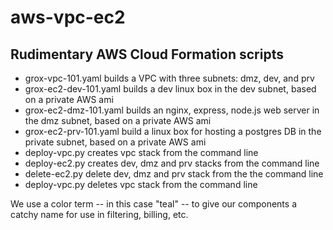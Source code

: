# aws-vpc-ec2
## Rudimentary AWS Cloud Formation scripts
* grox-vpc-101.yaml builds a VPC with three subnets: dmz, dev, and prv
* grox-ec2-dev-101.yaml builds a dev linux box in the dev subnet, based on a private AWS ami 
* grox-ec2-dmz-101.yaml builds an nginx, express, node.js web server in the dmz subnet, based on a private AWS ami
* grox-ec2-prv-101.yaml build a linux box for hosting a postgres DB in the private subnet, based on a private AWS ami
* deploy-vpc.py creates vpc stack from the command line
* deploy-ec2.py creates dev, dmz and prv stacks from the command line
* delete-ec2.py delete dev, dmz and prv stack from the the command line
* deploy-vpc.py deletes vpc stack from the command line

We use a color term -- in this case "teal" -- to give our components a catchy name for use in filtering, billing, etc.
